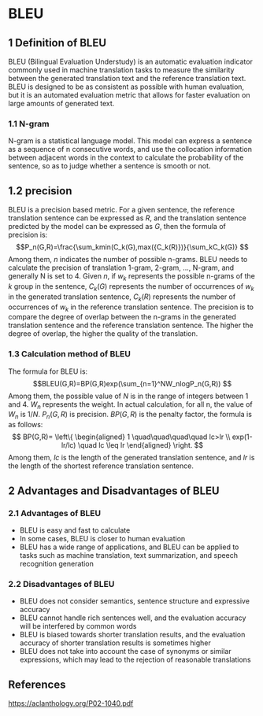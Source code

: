 # BLEU

## 1 Definition of BLEU

BLEU (Bilingual Evaluation Understudy) is an automatic evaluation indicator commonly used in machine translation tasks to measure the similarity between the generated translation text and the reference translation text. BLEU is designed to be as consistent as possible with human evaluation, but it is an automated evaluation metric that allows for faster evaluation on large amounts of generated text.

### 1.1 N-gram
N-gram is a statistical language model. This model can express a sentence as a sequence of n consecutive words, and use the collocation information between adjacent words in the context to calculate the probability of the sentence, so as to judge whether a sentence is smooth or not.

## 1.2 precision

BLEU is a precision based metric. For a given sentence, the reference translation sentence can be expressed as $R$, and the translation sentence predicted by the model can be expressed as $G$, then the formula of precision is:
$$P_n(G,R)=\frac{\sum_kmin(C_k(G),max({C_k(R)})}{\sum_kC_k(G)} $$
Among them, $n$ indicates the number of possible n-grams. BLEU needs to calculate the precision of translation 1-gram, 2-gram, ..., N-gram, and generally N is set to 4.
Given $n$, if $w_k$ represents the possible n-grams of the $k$ group in the sentence, $C_k(G)$ represents the number of occurrences of $w_k$ in the generated translation sentence, $C_k(R )$ represents the number of occurrences of $w_k$ in the reference translation sentence.
The precision is to compare the degree of overlap between the n-grams in the generated translation sentence and the reference translation sentence. The higher the degree of overlap, the higher the quality of the translation.

### 1.3 Calculation method of BLEU

The formula for BLEU is:
$$BLEU(G,R)=BP(G,R)exp(\sum_{n=1}^NW_nlogP_n(G,R)) $$
Among them, the possible value of $N$ is in the range of integers between 1 and 4.
$W_n$ represents the weight. In actual calculation, for all n, the value of $W_n$ is $1/N$.
$P_n(G,R)$ is precision.
$BP(G,R)$ is the penalty factor, the formula is as follows:
$$ BP(G,R)=
\left\{ \begin{aligned}
1 \quad\quad\quad\quad lc>lr
\\ exp(1-lr/lc) \quad lc \leq lr
\end{aligned} \right. $$
Among them, $lc$ is the length of the generated translation sentence, and $lr$ is the length of the shortest reference translation sentence.

## 2 Advantages and Disadvantages of BLEU

### 2.1 Advantages of BLEU

- BLEU is easy and fast to calculate
- In some cases, BLEU is closer to human evaluation
- BLEU has a wide range of applications, and BLEU can be applied to tasks such as machine translation, text summarization, and speech recognition generation

### 2.2 Disadvantages of BLEU

- BLEU does not consider semantics, sentence structure and expressive accuracy
- BLEU cannot handle rich sentences well, and the evaluation accuracy will be interfered by common words
- BLEU is biased towards shorter translation results, and the evaluation accuracy of shorter translation results is sometimes higher
- BLEU does not take into account the case of synonyms or similar expressions, which may lead to the rejection of reasonable translations

## References

https://aclanthology.org/P02-1040.pdf



